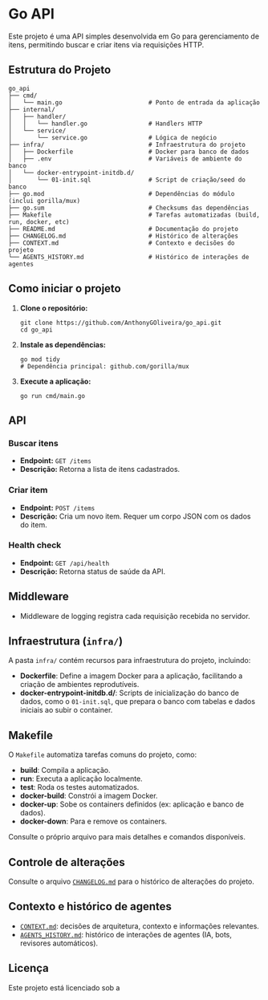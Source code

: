 # Go API

Este projeto é uma API simples desenvolvida em Go para gerenciamento de itens, permitindo buscar e criar itens via requisições HTTP.

## Estrutura do Projeto


```
go_api
├── cmd/
│   └── main.go                        # Ponto de entrada da aplicação
├── internal/
│   ├── handler/
│   │   └── handler.go                 # Handlers HTTP
│   └── service/
│       └── service.go                 # Lógica de negócio
├── infra/                             # Infraestrutura do projeto
│   ├── Dockerfile                     # Docker para banco de dados
│   ├── .env                           # Variáveis de ambiente do banco
│   └── docker-entrypoint-initdb.d/
│       └── 01-init.sql                # Script de criação/seed do banco
├── go.mod                             # Dependências do módulo (inclui gorilla/mux)
├── go.sum                             # Checksums das dependências
├── Makefile                           # Tarefas automatizadas (build, run, docker, etc)
├── README.md                          # Documentação do projeto
├── CHANGELOG.md                       # Histórico de alterações
├── CONTEXT.md                         # Contexto e decisões do projeto
└── AGENTS_HISTORY.md                  # Histórico de interações de agentes
```

## Como iniciar o projeto

1. **Clone o repositório:**
   ```
   git clone https://github.com/AnthonyGOliveira/go_api.git
   cd go_api
   ```

2. **Instale as dependências:**
   ```
   go mod tidy
   # Dependência principal: github.com/gorilla/mux
   ```

3. **Execute a aplicação:**
   ```
   go run cmd/main.go
   ```

## API

### Buscar itens

- **Endpoint:** `GET /items`
- **Descrição:** Retorna a lista de itens cadastrados.

### Criar item

- **Endpoint:** `POST /items`
- **Descrição:** Cria um novo item. Requer um corpo JSON com os dados do item.

### Health check

- **Endpoint:** `GET /api/health`
- **Descrição:** Retorna status de saúde da API.


## Middleware

- Middleware de logging registra cada requisição recebida no servidor.

## Infraestrutura (`infra/`)

A pasta `infra/` contém recursos para infraestrutura do projeto, incluindo:

- **Dockerfile**: Define a imagem Docker para a aplicação, facilitando a criação de ambientes reprodutíveis.
- **docker-entrypoint-initdb.d/**: Scripts de inicialização do banco de dados, como o `01-init.sql`, que prepara o banco com tabelas e dados iniciais ao subir o container.

## Makefile

O `Makefile` automatiza tarefas comuns do projeto, como:

- **build**: Compila a aplicação.
- **run**: Executa a aplicação localmente.
- **test**: Roda os testes automatizados.
- **docker-build**: Constrói a imagem Docker.
- **docker-up**: Sobe os containers definidos (ex: aplicação e banco de dados).
- **docker-down**: Para e remove os containers.

Consulte o próprio arquivo para mais detalhes e comandos disponíveis.

## Controle de alterações

Consulte o arquivo [`CHANGELOG.md`](CHANGELOG.md) para o histórico de alterações do projeto.

## Contexto e histórico de agentes

- [`CONTEXT.md`](CONTEXT.md): decisões de arquitetura, contexto e informações relevantes.
- [`AGENTS_HISTORY.md`](AGENTS_HISTORY.md): histórico de interações de agentes (IA, bots, revisores automáticos).

## Licença

Este projeto está licenciado sob a